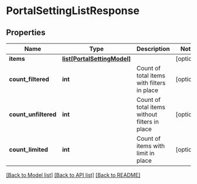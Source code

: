 # PortalSettingListResponse

## Properties
Name | Type | Description | Notes
------------ | ------------- | ------------- | -------------
**items** | [**list[PortalSettingModel]**](PortalSettingModel.md) |  | [optional] 
**count_filtered** | **int** | Count of total items with filters in place | [optional] 
**count_unfiltered** | **int** | Count of total items without filters in place | [optional] 
**count_limited** | **int** | Count of items with limit in place | [optional] 

[[Back to Model list]](../README.md#documentation-for-models) [[Back to API list]](../README.md#documentation-for-api-endpoints) [[Back to README]](../README.md)


